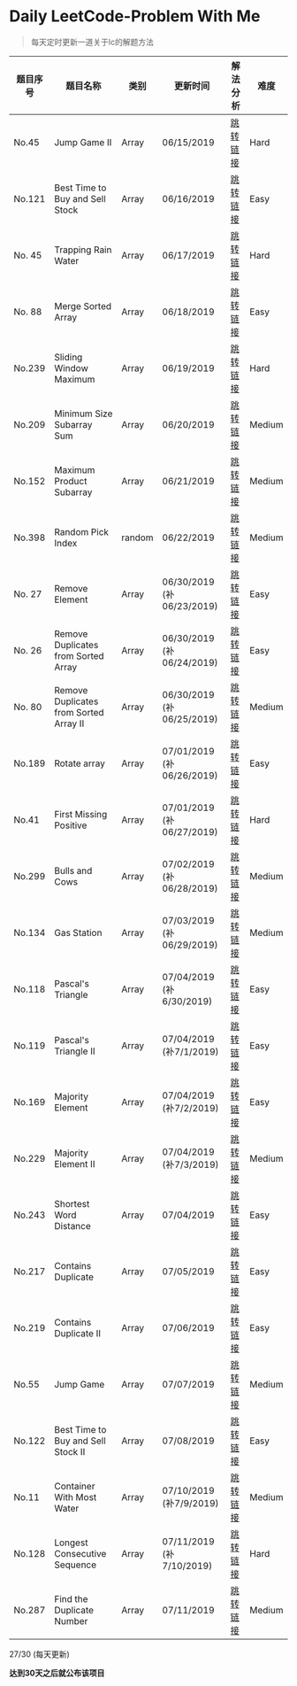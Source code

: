 # Daily LeetCode-Problem With Me
>  每天定时更新一道关于lc的解题方法

| 题目序号 | 题目名称                               | 类别   | 更新时间                  | 解法分析                                                     | 难度   |
| -------- | -------------------------------------- | ------ | ------------------------- | ------------------------------------------------------------ | ------ |
| No.45    | Jump Game II                           | Array  | 06/15/2019                | [跳转链接](https://github.com/halolong/Daily-LeetCode-Problem-With-Me/blob/master/Daily%20Notes/_45_JumpGameII.md) | Hard   |
| No.121   | Best Time to Buy and Sell Stock        | Array  | 06/16/2019                | [跳转链接](https://github.com/halolong/Daily-LeetCode-Problem-With-Me/blob/master/Daily%20Notes/_121_BestTimetoBuyandSellStock.md) | Easy   |
| No. 45   | Trapping Rain Water                    | Array  | 06/17/2019                | [跳转链接](https://github.com/halolong/Daily-LeetCode-Problem-With-Me/blob/master/Daily%20Notes/_42_TrappingRainWater.md) | Hard   |
| No. 88   | Merge Sorted Array                     | Array  | 06/18/2019                | [跳转链接](https://github.com/halolong/Daily-LeetCode-Problem-With-Me/blob/master/Daily%20Notes/_88_MergeSortedArray.md) | Easy   |
| No.239   | Sliding Window Maximum                 | Array  | 06/19/2019                | [跳转链接](https://github.com/halolong/Daily-LeetCode-Problem-With-Me/blob/master/Daily%20Notes/_239_SlidingWindowMaximum.md) | Hard   |
| No.209   | Minimum Size Subarray Sum              | Array  | 06/20/2019                | [跳转链接](https://github.com/halolong/Daily-LeetCode-Problem-With-Me/blob/master/Daily%20Notes/_209_MinimumSizeSubarraySum.md) | Medium |
| No.152   | Maximum Product Subarray               | Array  | 06/21/2019                | [跳转链接](https://github.com/halolong/Daily-LeetCode-Problem-With-Me/blob/master/Daily%20Notes/_152_MaximumProductSubarray.md) | Medium |
| No.398   | Random Pick Index                      | random | 06/22/2019                | [跳转链接](https://github.com/halolong/Daily-LeetCode-Problem-With-Me/blob/master/Daily%20Notes/_398_RandomPickIndex.md) | Medium |
| No. 27   | Remove Element                         | Array  | 06/30/2019 (补06/23/2019) | [跳转链接](https://github.com/halolong/Daily-LeetCode-Problem-With-Me/blob/master/Daily%20Notes/_27_RemoveElement.md) | Easy   |
| No. 26   | Remove Duplicates from Sorted Array    | Array  | 06/30/2019 (补06/24/2019) | [跳转链接](https://github.com/halolong/Daily-LeetCode-Problem-With-Me/blob/master/Daily%20Notes/_26_RemoveDuplicateFromSortedArray.md) | Easy   |
| No. 80   | Remove Duplicates from Sorted Array II | Array  | 06/30/2019 (补06/25/2019) | [跳转链接](https://github.com/halolong/Daily-LeetCode-Problem-With-Me/blob/master/Daily%20Notes/_80_RemoveDuplicateFromSortedArrayII.md) | Medium |
| No.189   | Rotate array                           | Array  | 07/01/2019 (补06/26/2019) | [跳转链接](https://github.com/halolong/Daily-LeetCode-Problem-With-Me/blob/master/Daily%20Notes/_189_RotateArray.md) | Easy   |
| No.41    | First Missing Positive                 | Array  | 07/01/2019 (补06/27/2019) | [跳转链接](https://github.com/halolong/Daily-LeetCode-Problem-With-Me/blob/master/Daily%20Notes/_41_FirstMissingPositive.md) | Hard   |
| No.299   | Bulls and Cows                         | Array  | 07/02/2019 (补06/28/2019) | [跳转链接](https://github.com/halolong/Daily-LeetCode-Problem-With-Me/blob/master/Daily%20Notes/_299_BullsAndCows.md) | Medium |
| No.134   | Gas Station                            | Array  | 07/03/2019 (补06/29/2019) | [跳转链接](https://github.com/halolong/Daily-LeetCode-Problem-With-Me/blob/master/Daily%20Notes/_134_GasStation.md) | Medium |
| No.118   | Pascal's Triangle                      | Array  | 07/04/2019 (补6/30/2019)  | [跳转链接](https://github.com/halolong/Daily-LeetCode-Problem-With-Me/blob/master/Daily%20Notes/_118_PascalsTriangle.md) | Easy   |
| No.119   | Pascal's Triangle II                   | Array  | 07/04/2019 (补7/1/2019)   | [跳转链接](https://github.com/halolong/Daily-LeetCode-Problem-With-Me/blob/master/Daily%20Notes/_119_PascalsTriangleII.md) | Easy   |
| No.169   | Majority Element                       | Array  | 07/04/2019 (补7/2/2019)   | [跳转链接](https://github.com/halolong/Daily-LeetCode-Problem-With-Me/blob/master/Daily%20Notes/_169_MajorityElement.md) | Easy   |
| No.229   | Majority Element II                    | Array  | 07/04/2019 (补7/3/2019)   | [跳转链接](https://github.com/halolong/Daily-LeetCode-Problem-With-Me/blob/master/Daily%20Notes/_229_MajorityElementII.md) | Medium |
| No.243   | Shortest Word Distance                 | Array  | 07/04/2019                | [跳转链接](https://github.com/halolong/Daily-LeetCode-Problem-With-Me/blob/master/Daily%20Notes/_243_ShortestWordDistance.md) | Easy   |
| No.217   | Contains Duplicate                     | Array  | 07/05/2019                | [跳转链接](https://github.com/halolong/Daily-LeetCode-Problem-With-Me/blob/master/Daily%20Notes/_217_ContainsDuplicate.md) | Easy   |
| No.219   | Contains Duplicate II                  | Array  | 07/06/2019                | [跳转链接](https://github.com/halolong/Daily-LeetCode-Problem-With-Me/blob/master/Daily%20Notes/_219_ContainsDuplicateII.md) | Easy   |
| No.55    | Jump Game                              | Array  | 07/07/2019                | [跳转链接](https://github.com/halolong/Daily-LeetCode-Problem-With-Me/blob/master/Daily%20Notes/_55_JumpGame.md) | Medium |
| No.122   | Best Time to Buy and Sell Stock II     | Array  | 07/08/2019                | [跳转链接](https://github.com/halolong/Daily-LeetCode-Problem-With-Me/blob/master/Daily%20Notes/_122_BestTimetoBuyandSellStockII.md) | Easy   |
| No.11    | Container With Most Water              | Array  | 07/10/2019 (补7/9/2019)   | [跳转链接](https://github.com/halolong/Daily-LeetCode-Problem-With-Me/blob/master/Daily%20Notes/_11_ContainerWithMostWater.md) | Medium |
| No.128   | Longest Consecutive Sequence           | Array  | 07/11/2019 (补7/10/2019)  | [跳转链接](https://github.com/halolong/Daily-LeetCode-Problem-With-Me/blob/master/Daily%20Notes/_128_LongestConsecutiveSequence.md) | Hard   |
| No.287   | Find the Duplicate Number              | Array  | 07/11/2019                | [跳转链接](https://github.com/halolong/Daily-LeetCode-Problem-With-Me/blob/master/Daily%20Notes/_287_FindtheDuplicateNumber.md) | Medium |



27/30 (每天更新)

**达到30天之后就公布该项目**

